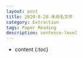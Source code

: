 ```yaml
---
layout: post
title: 2020-8-28-未命名文件 
category: Extraction
tags: Paper Reading
description: sentence-level
---
```

* content
{:toc}
